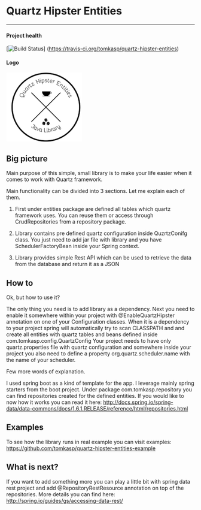 # Quartz Hipster Entities
----------------------------------------------------

#### Project health
[![Build Status](https://travis-ci.org/tomkasp/quartz-hipster-entities.svg?branch=master)]
(https://travis-ci.org/tomkasp/quartz-hipster-entities) 

#### Logo
![Quartz hipster Logo](/quartzhipsterentitieslogo.png)

## Big picture
Main purpose of this simple, small library is to make your life easier when it comes to work with Quartz framework. 

Main functionality can be divided into 3 sections. Let me explain each of them.
 
1. First under entities package are defined all tables which quartz framework uses. 
   You can reuse them or access through CrudRepositories from a repository package. 
   
2. Library contains pre defined quartz configuration inside QuzrtzConifg class. You just need to add jar file with 
   library and you have SchedulerFactoryBean inside your Spring context. 
   
3. Library provides simple Rest API which can be used to retrieve the data from the database and return it as a JSON

## How to

Ok, but how to use it? 

The only thing you need is to add library as a dependency. Next you need to enable it somewhere within your project with 
@EnableQuartzHipster annotation on one of your Configuration classes. When it is a dependency to your project spring will
automatically try to scan CLASSPATH and and create all entities with quartz tables and beans defined inside 
com.tomkasp.config.QuartzConfig Your project needs to have only quartz.properties file with quartz configuration and 
somewhere inside your project you also need to define a property org.quartz.scheduler.name with the name of your scheduler. 

Few more words of explanation. 

I used spring boot as a kind of template for the app. I leverage mainly spring starters from the boot project. Under package 
com.tomkasp.repository you can find repositories created for the defined entities. If you would like to now how it works 
you can read it here: http://docs.spring.io/spring-data/data-commons/docs/1.6.1.RELEASE/reference/html/repositories.html


## Examples

To see how the library runs in real example you can visit examples:
https://github.com/tomkasp/quartz-hipster-entities-example

## What is next?

If you want to add something more you can play a little bit with spring data rest project and add 
@RepositoryRestResource annotation on top of the repositories. More details you can find here:
http://spring.io/guides/gs/accessing-data-rest/ 




